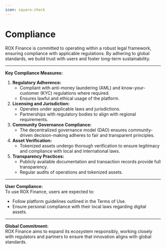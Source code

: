 ```yaml
---
icon: square-check
---
```


# Compliance

ROX Finance is committed to operating within a robust legal framework, ensuring compliance with applicable regulations. By adhering to global standards, we build trust with users and foster long-term sustainability.

***

**Key Compliance Measures:**

1. **Regulatory Adherence:**
   * Compliant with anti-money laundering (AML) and know-your-customer (KYC) regulations where required.
   * Ensures lawful and ethical usage of the platform.
2. **Licensing and Jurisdiction:**
   * Operates under applicable laws and jurisdictions.
   * Partnerships with regulatory bodies to align with regional requirements.
3. **Community Governance Compliance:**
   * The decentralized governance model (DAO) ensures community-driven decision-making adheres to fair and transparent principles.
4. **Asset Verification:**
   * Tokenized assets undergo thorough verification to ensure legitimacy and compliance with local and international laws.
5. **Transparency Practices:**
   * Publicly available documentation and transaction records provide full transparency.
   * Regular audits of operations and tokenized assets.

***

**User Compliance:**\
To use ROX Finance, users are expected to:

* Follow platform guidelines outlined in the Terms of Use.
* Ensure personal compliance with their local laws regarding digital assets.

***

**Global Commitment:**\
ROX Finance aims to expand its ecosystem responsibly, working closely with regulators and partners to ensure that innovation aligns with global standards.
